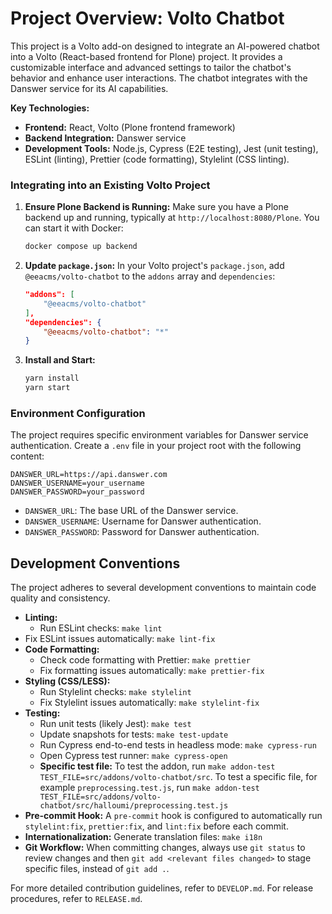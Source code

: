# Project Overview: Volto Chatbot

This project is a Volto add-on designed to integrate an AI-powered chatbot
into a Volto
(React-based frontend for Plone) project. It provides a customizable
interface and advanced
settings to tailor the chatbot's behavior and enhance user interactions. The chatbot
integrates with the Danswer service for its AI capabilities.

**Key Technologies:**

- **Frontend:** React, Volto (Plone frontend framework)
- **Backend Integration:** Danswer service
- **Development Tools:** Node.js, Cypress (E2E testing), Jest (unit testing),
  ESLint (linting), Prettier (code formatting), Stylelint (CSS linting).

### Integrating into an Existing Volto Project

1.  **Ensure Plone Backend is Running:** Make sure you have a Plone backend up
    and running, typically at `http://localhost:8080/Plone`. You can start it
    with Docker:

    ```bash
    docker compose up backend
    ```

2.  **Update `package.json`:** In your Volto project's `package.json`,
    add `@eeacms/volto-chatbot` to the `addons` array
    and `dependencies`:

    ```json
    "addons": [
        "@eeacms/volto-chatbot"
    ],
    "dependencies": {
        "@eeacms/volto-chatbot": "*"
    }
    ```

3.  **Install and Start:**

    ```bash
    yarn install
    yarn start
    ```

### Environment Configuration

The project requires specific environment variables for Danswer service
authentication. Create a `.env` file in your project root with the following content:

```env
DANSWER_URL=https://api.danswer.com
DANSWER_USERNAME=your_username
DANSWER_PASSWORD=your_password
```

- `DANSWER_URL`: The base URL of the Danswer service.
- `DANSWER_USERNAME`: Username for Danswer authentication.
- `DANSWER_PASSWORD`: Password for Danswer authentication.

## Development Conventions

The project adheres to several development conventions to maintain code quality
and consistency.

- **Linting:**
  - Run ESLint checks: `make lint`
- Fix ESLint issues automatically: `make lint-fix`
- **Code Formatting:**
  - Check code formatting with Prettier: `make prettier`
  - Fix formatting issues automatically: `make prettier-fix`
- **Styling (CSS/LESS):**
  - Run Stylelint checks: `make stylelint`
  - Fix Stylelint issues automatically: `make stylelint-fix`
- **Testing:**
  - Run unit tests (likely Jest): `make test`
  - Update snapshots for tests: `make test-update`
  - Run Cypress end-to-end tests in headless mode: `make cypress-run`
  - Open Cypress test runner: `make cypress-open`
  - **Specific test file:** To test the addon, run
    `make addon-test TEST_FILE=src/addons/volto-chatbot/src`. To test a specific file,
    for example `preprocessing.test.js`, run
    `make addon-test TEST_FILE=src/addons/volto-chatbot/src/halloumi/preprocessing.test.js`
- **Pre-commit Hook:** A `pre-commit` hook is configured to automatically run
  `stylelint:fix`, `prettier:fix`, and `lint:fix` before each commit.
- **Internationalization:** Generate translation files: `make i18n`
- **Git Workflow:** When committing changes, always use `git status` to review
  changes and then `git add <relevant files changed>` to stage specific files,
  instead of `git add .`.

For more detailed contribution guidelines, refer to `DEVELOP.md`.
For release procedures, refer to `RELEASE.md`.
